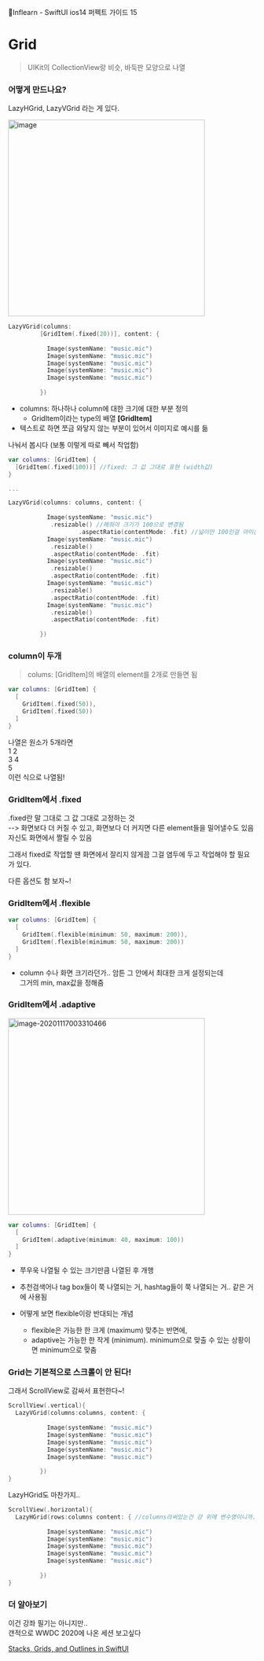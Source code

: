 📍Inflearn - SwiftUI ios14 퍼펙트 가이드 15

# Grid

> UIKit의 CollectionView랑 비슷, 바둑판 모양으로 나열

### 어떻게 만드나요?

LazyHGrid, LazyVGrid 라는 게 있다.

<img src="https://user-images.githubusercontent.com/28949235/99267775-b77b8480-2867-11eb-8b64-8a36f8ab44fa.png" alt="image" width=400 />

``` swift
LazyVGrid(columns:
         [GridItem(.fixed(20))], content: {
           
           Image(systemName: "music.mic")
           Image(systemName: "music.mic")
           Image(systemName: "music.mic")
           Image(systemName: "music.mic")
           Image(systemName: "music.mic")
           
         })
```

* columns: 하나하나 column에 대한 크기에 대한 부분 정의
  * GridItem이라는 type의 배열 **[GridItem]**
* 텍스트로 하면 쪼금 와닿지 않는 부분이 있어서 이미지로 예시를 듦



나눠서 봅시다 (보통 이렇게 따로 빼서 작업함)

```swift
var columns: [GridItem] {
  [GridItem(.fixed(100))] //fixed: 그 값 그대로 표현 (width값)
}

...

LazyVGrid(columns: columns, content: {
           
           Image(systemName: "music.mic")
           	.resizable() //해줘야 크기가 100으로 변경됨
  					.aspectRatio(contentMode: .fit) //넓이만 100인걸 아이콘 고유의 비율에 맞게
           Image(systemName: "music.mic")
           	.resizable()
            .aspectRatio(contentMode: .fit)	
           Image(systemName: "music.mic")
           	.resizable()
            .aspectRatio(contentMode: .fit)	
           Image(systemName: "music.mic")
           	.resizable()
            .aspectRatio(contentMode: .fit)	
           Image(systemName: "music.mic")
           	.resizable()
            .aspectRatio(contentMode: .fit)	
           
         })
```

### column이 두개

> colums: [GridItem]의 배열의 element를 2개로 만들면 됨

```swift
var columns: [GridItem] {
  [
    GridItem(.fixed(50)),
  	GridItem(.fixed(50))
  ]
}
```

나열은 원소가 5개라면  
1  2  
3  4  
5  
이런 식으로 나열됨!



### GridItem에서 .fixed

.fixed란 말 그대로 그 값 그대로 고정하는 것  
--> 화면보다 더 커질 수 있고, 화면보다 더 커지면 다른 element들을 밀어낼수도 있음  
     자신도 화면에서 짤릴 수 있음

그래서 fixed로 작업할 땐 화면에서 잘리지 않게끔 그걸 염두에 두고 작업해야 할 필요가 있다.

다른 옵션도 함 보자~!

### GridItem에서 .flexible

```swift
var columns: [GridItem] {
  [
    GridItem(.flexible(minimum: 50, maximum: 200)),
    GridItem(.flexible(minimum: 50, maximum: 200))
  ]
}
```

*  column 수나 화면 크기라던가.. 암튼 그 안에서 최대한 크게 설정되는데   
  그거의 min, max값을 정해줌

### GridItem에서 .adaptive

<img src="https://user-images.githubusercontent.com/28949235/99282358-ee0ccb80-2876-11eb-82b2-427d54843d76.png" alt="image-20201117003310466" width="400" />

```swift
var columns: [GridItem] {
  [
    GridItem(.adaptive(minimum: 40, maximum: 100))
  ]
}
```

* 쭈우욱 나열될 수 있는 크기만큼 나열된 후 개행
* 추천검색어나 tag box들이 쭉 나열되는 거, hashtag들이 쭉 나열되는 거.. 같은 거에 사용됨

* 어떻게 보면 flexible이랑 반대되는 개념
  * flexible은 가능한 한 크게 (maximum) 맞추는 반면에,
  * adaptive는 가능한 한 작게 (minimum). minimum으로 맞출 수 있는 상황이면 minimum으로 맞춤



### Grid는 기본적으로 스크롤이 안 된다!

그래서 ScrollView로 감싸서 표현한다~!

```swift
ScrollView(.vertical){
  LazyVGrid(columns:columns, content: {
           
           Image(systemName: "music.mic")
           Image(systemName: "music.mic")
           Image(systemName: "music.mic")
           Image(systemName: "music.mic")
           Image(systemName: "music.mic")
           
         })
}
```

LazyHGrid도 마찬가지..

```swift
ScrollView(.horizontal){
  LazyHGrid(rows:columns content: { //columns라써있는건 걍 위에 변수명이니까..
           
           Image(systemName: "music.mic")
           Image(systemName: "music.mic")
           Image(systemName: "music.mic")
           Image(systemName: "music.mic")
           Image(systemName: "music.mic")
           
         })
}
```



### 더 알아보기

이건 강좌 필기는 아니지만..  
갠적으로 WWDC 2020에 나온 세션 보고싶다

[Stacks, Grids, and Outlines in SwiftUI](https://developer.apple.com/videos/play/wwdc2020/10031)

